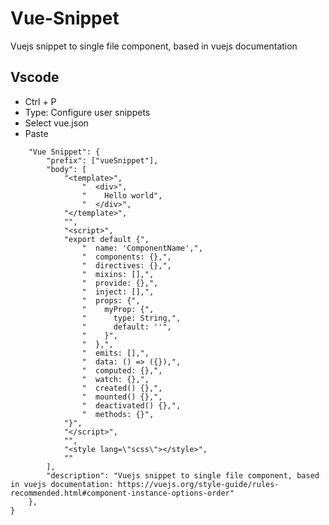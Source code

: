 # Vue-Snippet
Vuejs snippet to single file component, based in vuejs documentation
## Vscode
- Ctrl + P
- Type: Configure user snippets
- Select vue.json
- Paste

```{
	"Vue Snippet": {
		"prefix": ["vueSnippet"],
		"body": [
			"<template>",
				"  <div>",
				"    Hello world",
				"  </div>",
			"</template>",
			"",
			"<script>",
			"export default {",
				"  name: 'ComponentName',",
				"  components: {},",
				"  directives: {},",
				"  mixins: [],",
				"  provide: {},",
				"  inject: [],",
				"  props: {",
				"    myProp: {",
			 	"      type: String,",
				"      default: ''",
				"    }",
				"  },",
				"  emits: [],",
				"  data: () => ({}),",
				"  computed: {},",
				"  watch: {},",
				"  created() {},",
				"  mounted() {},",
				"  deactivated() {},",
				"  methods: {}",
			"}",
			"</script>",
			"",
			"<style lang=\"scss\"></style>",
			""
		],
		"description": "Vuejs snippet to single file component, based in vuejs documentation: https://vuejs.org/style-guide/rules-recommended.html#component-instance-options-order"
	},
}
